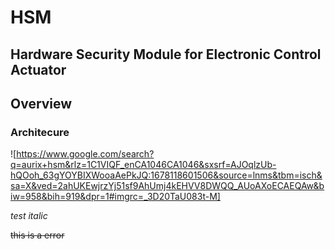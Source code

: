 # HSM
## Hardware Security Module for Electronic Control Actuator 

## Overview

### Architecure

![https://www.google.com/search?q=aurix+hsm&rlz=1C1VIQF_enCA1046CA1046&sxsrf=AJOqlzUb-hQOoh_63gYOYBIXWooaAePkJQ:1678118601506&source=lnms&tbm=isch&sa=X&ved=2ahUKEwjrzYj51sf9AhUmj4kEHVV8DWQQ_AUoAXoECAEQAw&biw=958&bih=919&dpr=1#imgrc=_3D20TaU083t-M]

*test italic*

~~this is a error~~
